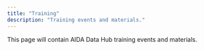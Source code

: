 ```yaml
---
title: "Training"
description: "Training events and materials."
---
```

This page will contain AIDA Data Hub training events and materials.
